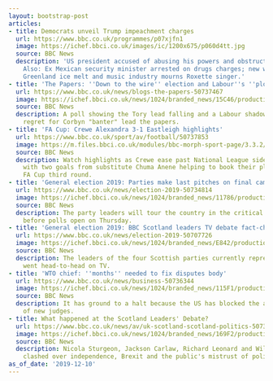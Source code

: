 ```yaml
---
layout: bootstrap-post
articles:
- title: Democrats unveil Trump impeachment charges
  url: https://www.bbc.co.uk/programmes/p07xjfn1
  image: https://ichef.bbci.co.uk/images/ic/1200x675/p060d4tt.jpg
  source: BBC News
  description: 'US president accused of abusing his powers and obstructing Congress.
    Also: Ex Mexican security minister arrested on drugs charges; new warning over
    Greenland ice melt and music industry mourns Roxette singer.'
- title: 'The Papers: ''Down to the wire'' election and Labour''s ''plonker'''
  url: https://www.bbc.co.uk/news/blogs-the-papers-50737467
  image: https://ichef.bbci.co.uk/news/1024/branded_news/15C46/production/_110085198_times.jpg
  source: BBC News
  description: A poll showing the Tory lead falling and a Labour shadow minister's
    regret for Corbyn "banter" lead the papers.
- title: 'FA Cup: Crewe Alexandra 3-1 Eastleigh highlights'
  url: https://www.bbc.co.uk/sport/av/football/50737853
  image: https://m.files.bbci.co.uk/modules/bbc-morph-sport-page/3.3.2/images/bbc-sport-logo.png
  source: BBC News
  description: Watch highlights as Crewe ease past National League side Eastleigh
    with two goals from substitute Chuma Anene helping to book their place in the
    FA Cup third round.
- title: 'General election 2019: Parties make last pitches on final campaign day'
  url: https://www.bbc.co.uk/news/election-2019-50734814
  image: https://ichef.bbci.co.uk/news/1024/branded_news/11786/production/_110085517_finalmontagesturgeon.jpg
  source: BBC News
  description: The party leaders will tour the country in the critical final hours
    before polls open on Thursday.
- title: 'General election 2019: BBC Scotland leaders TV debate fact-checked'
  url: https://www.bbc.co.uk/news/election-2019-50707726
  image: https://ichef.bbci.co.uk/news/1024/branded_news/E842/production/_110085495_ap2_1597.jpg
  source: BBC News
  description: The leaders of the four Scottish parties currently represented at Westminster
    went head-to-head on TV.
- title: 'WTO chief: ''months'' needed to fix disputes body'
  url: https://www.bbc.co.uk/news/business-50736344
  image: https://ichef.bbci.co.uk/news/1024/branded_news/115F1/production/_110035117_gettyimages-1134386744.jpg
  source: BBC News
  description: It has ground to a halt because the US has blocked the appointment
    of new judges.
- title: What happened at the Scotland Leaders' Debate?
  url: https://www.bbc.co.uk/news/av/uk-scotland-scotland-politics-50738077/what-happened-at-the-scotland-leaders-debate
  image: https://ichef.bbci.co.uk/news/1024/branded_news/169F2/production/_110085629_p07xjb9y.jpg
  source: BBC News
  description: Nicola Sturgeon, Jackson Carlaw, Richard Leonard and Willie Rennie
    clashed over independence, Brexit and the public's mistrust of politicians.
as_of_date: '2019-12-10'
---
```


